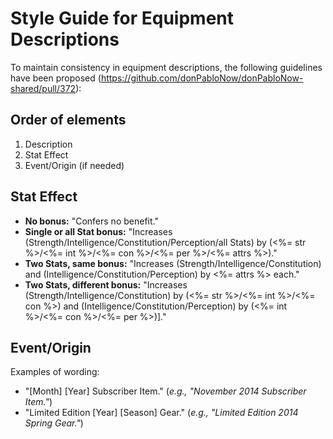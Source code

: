 # Style Guide for Equipment Descriptions

To maintain consistency in equipment descriptions, the following guidelines have been proposed (https://github.com/donPabloNow/donPabloNow-shared/pull/372):

## Order of elements
1. Description
2. Stat Effect
3. Event/Origin (if needed)

## Stat Effect
* **No bonus:**
"Confers no benefit."
* **Single or all Stat bonus:**
"Increases (Strength/Intelligence/Constitution/Perception/all Stats) by (<%= str %>/<%= int %>/<%= con %>/<%= per %>/<%= attrs %>)."
* **Two Stats, same bonus:**
"Increases (Strength/Intelligence/Constitution) and (Intelligence/Constitution/Perception) by <%= attrs %> each."
* **Two Stats, different bonus:**
"Increases (Strength/Intelligence/Constitution) by (<%= str %>/<%= int %>/<%= con %>) and (Intelligence/Constitution/Perception) by (<%= int %>/<%= con %>/<%= per %>)]."

## Event/Origin
Examples of wording:
* "[Month] [Year] Subscriber Item." (_e.g., "November 2014 Subscriber Item."_)
* "Limited Edition [Year] [Season] Gear." (_e.g., "Limited Edition 2014 Spring Gear."_)
